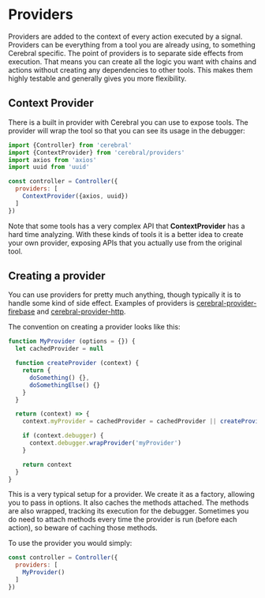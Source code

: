 # Providers

Providers are added to the context of every action executed by a signal. Providers can be everything from a tool you are already using, to something Cerebral specific. The point of providers is to separate side effects from execution. That means you can create all the logic you want with chains and actions without creating any dependencies to other tools. This makes them highly testable and generally gives you more flexibility.

## Context Provider
There is a built in provider with Cerebral you can use to expose tools. The provider will wrap the tool so that you can see its usage in the debugger:

```js
import {Controller} from 'cerebral'
import {ContextProvider} from 'cerebral/providers'
import axios from 'axios'
import uuid from 'uuid'

const controller = Controller({
  providers: [
    ContextProvider({axios, uuid})
  ]
})
```

Note that some tools has a very complex API that **ContextProvider** has a hard time analyzing. With these kinds of tools it is a better idea to create your own provider, exposing APIs that you actually use from the original tool.

## Creating a provider
You can use providers for pretty much anything, though typically it is to handle some kind of side effect. Examples of providers is [cerebral-provider-firebase](https://github.com/cerebral/cerebral/tree/master/packages/cerebral-provider-firebase) and [cerebral-provider-http](https://github.com/cerebral/cerebral/tree/master/packages/cerebral-provider-http).

The convention on creating a provider looks like this:

```js
function MyProvider (options = {}) {
  let cachedProvider = null

  function createProvider (context) {
    return {
      doSomething() {},
      doSomethingElse() {}
    }
  }

  return (context) => {
    context.myProvider = cachedProvider = cachedProvider || createProvider(context)

    if (context.debugger) {
      context.debugger.wrapProvider('myProvider')
    }

    return context
  }
}
```

This is a very typical setup for a provider. We create it as a factory, allowing you to pass in options. It also caches the methods attached. The methods are also wrapped, tracking its execution for the debugger. Sometimes you do need to attach methods every time the provider is run (before each action), so beware of caching those methods.

To use the provider you would simply:

```js
const controller = Controller({
  providers: [
    MyProvider()
  ]
})
```

